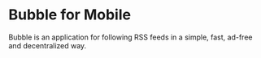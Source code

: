 # Bubble for Mobile
Bubble is an application for following RSS feeds in a simple, fast, ad-free and decentralized way.
